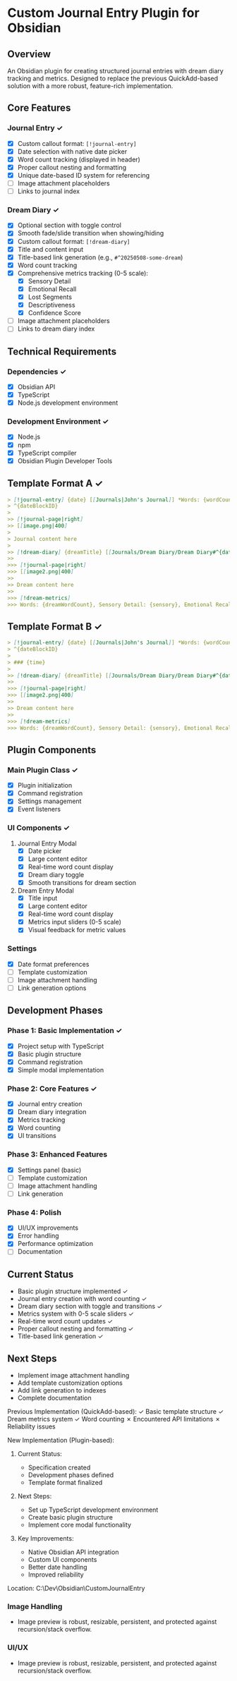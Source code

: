 # Custom Journal Entry Plugin for Obsidian

## Overview
An Obsidian plugin for creating structured journal entries with dream diary tracking and metrics. Designed to replace the previous QuickAdd-based solution with a more robust, feature-rich implementation.

## Core Features

### Journal Entry ✓
- [x] Custom callout format: `[!journal-entry]`
- [x] Date selection with native date picker
- [x] Word count tracking (displayed in header)
- [x] Proper callout nesting and formatting
- [x] Unique date-based ID system for referencing
- [ ] Image attachment placeholders
- [ ] Links to journal index

### Dream Diary ✓
- [x] Optional section with toggle control
- [x] Smooth fade/slide transition when showing/hiding
- [x] Custom callout format: `[!dream-diary]`
- [x] Title and content input
- [x] Title-based link generation (e.g., `#^20250508-some-dream`)
- [x] Word count tracking
- [x] Comprehensive metrics tracking (0-5 scale):
  - [x] Sensory Detail
  - [x] Emotional Recall
  - [x] Lost Segments
  - [x] Descriptiveness
  - [x] Confidence Score
- [ ] Image attachment placeholders
- [ ] Links to dream diary index

## Technical Requirements

### Dependencies ✓
- [x] Obsidian API
- [x] TypeScript
- [x] Node.js development environment

### Development Environment ✓
- [x] Node.js
- [x] npm
- [x] TypeScript compiler
- [x] Obsidian Plugin Developer Tools

## Template Format A ✓
```markdown
> [!journal-entry] {date} [[Journals|John's Journal]] *Words: {wordCount}*
> ^{dateBlockID}
> 
>> [!journal-page|right]
>> [[image.png|400]
> 
> Journal content here
> 
>> [!dream-diary] {dreamTitle} [[Journals/Dream Diary/Dream Diary#^{dateId}-{dreamTitle}|Dream Diary]]
>>
>>> [!journal-page|right]
>>> [[image2.png|400]
>>
>> Dream content here
>>
>>> [!dream-metrics]
>>> Words: {dreamWordCount}, Sensory Detail: {sensory}, Emotional Recall: {emotional}, Lost Segments: {lost}, Descriptiveness: {descriptive}, Confidence Score: {confidence}
```

## Template Format B ✓
```markdown
> [!journal-entry] {date} [[Journals|John's Journal]] *Words: {wordCount}*
> ^{dateBlockID}
> 
> ### {time}
> 
>> [!dream-diary] {dreamTitle} [[Journals/Dream Diary/Dream Diary#^{dateId}-{dreamTitle}|Dream Diary]]
>>
>>> [!journal-page|right]
>>> [[image2.png|400]
>>
>> Dream content here
>>
>>> [!dream-metrics]
>>> Words: {dreamWordCount}, Sensory Detail: {sensory}, Emotional Recall: {emotional}, Lost Segments: {lost}, Descriptiveness: {descriptive}, Confidence Score: {confidence}
```

## Plugin Components

### Main Plugin Class ✓
- [x] Plugin initialization
- [x] Command registration
- [x] Settings management
- [x] Event listeners

### UI Components ✓
1. Journal Entry Modal
   - [x] Date picker
   - [x] Large content editor
   - [x] Real-time word count display
   - [x] Dream diary toggle
   - [x] Smooth transitions for dream section

2. Dream Entry Modal
   - [x] Title input
   - [x] Large content editor
   - [x] Real-time word count display
   - [x] Metrics input sliders (0-5 scale)
   - [x] Visual feedback for metric values

### Settings
- [x] Date format preferences
- [ ] Template customization
- [ ] Image attachment handling
- [ ] Link generation options

## Development Phases

### Phase 1: Basic Implementation ✓
- [x] Project setup with TypeScript
- [x] Basic plugin structure
- [x] Command registration
- [x] Simple modal implementation

### Phase 2: Core Features ✓
- [x] Journal entry creation
- [x] Dream diary integration
- [x] Metrics tracking
- [x] Word counting
- [x] UI transitions

### Phase 3: Enhanced Features
- [x] Settings panel (basic)
- [ ] Template customization
- [ ] Image attachment handling
- [ ] Link generation

### Phase 4: Polish
- [x] UI/UX improvements
- [x] Error handling
- [x] Performance optimization
- [ ] Documentation

## Current Status
- Basic plugin structure implemented ✓
- Journal entry creation with word counting ✓
- Dream diary section with toggle and transitions ✓
- Metrics system with 0-5 scale sliders ✓
- Real-time word count updates ✓
- Proper callout nesting and formatting ✓
- Title-based link generation ✓

## Next Steps
- Implement image attachment handling
- Add template customization options
- Add link generation to indexes
- Complete documentation

Previous Implementation (QuickAdd-based):
✓ Basic template structure
✓ Dream metrics system
✓ Word counting
✗ Encountered API limitations
✗ Reliability issues

New Implementation (Plugin-based):
1. Current Status:
   - Specification created
   - Development phases defined
   - Template format finalized

2. Next Steps:
   - Set up TypeScript development environment
   - Create basic plugin structure
   - Implement core modal functionality

3. Key Improvements:
   - Native Obsidian API integration
   - Custom UI components
   - Better date handling
   - Improved reliability

Location: C:\Dev\Obsidian\CustomJournalEntry 

### Image Handling
- Image preview is robust, resizable, persistent, and protected against recursion/stack overflow.

### UI/UX
- Image preview is robust, resizable, persistent, and protected against recursion/stack overflow. 
